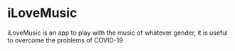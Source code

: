 # iLoveMusic
iLoveMusic is an app to play with the music of whatever gender, it is useful to overcome the problems of COVID-19 
